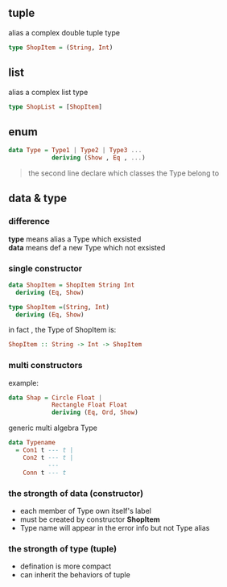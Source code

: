 ## tuple
alias a complex double tuple type
```haskell
type ShopItem = (String, Int)
```
## list
alias a complex list type
```haskell
type ShopList = [ShopItem]
```
## enum
```haskell
data Type = Type1 | Type2 | Type3 ...
            deriving (Show , Eq , ...)
```
>the second line declare which classes the Type belong to

## data & type

### difference
**type** means alias a Type which exsisted</br>
**data** means def a new Type which not exsisted
### single constructor
```haskell
data ShopItem = ShopItem String Int
  deriving (Eq, Show)

type ShopItem =(String, Int)
  deriving (Eq, Show)
```
in fact , the Type of ShopItem is:
```haskell
ShopItem :: String -> Int -> ShopItem
```

### multi constructors
example:
```haskell
data Shap = Circle Float |
            Rectangle Float Float
            deriving (Eq, Ord, Show)
```
generic multi algebra Type
```haskell
data Typename
  = Con1 t --- t |
    Con2 t --- t |
           ---
    Conn t --- t
```

### the strongth of data (constructor)
- each member of Type own itself's label
- must be created by constructor **ShopItem**
- Type name will appear in the error info but not Type alias

### the strongth of type (tuple)
- defination is more compact
- can inherit the behaviors of tuple
